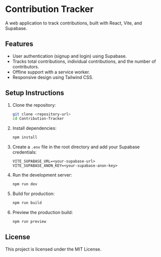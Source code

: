 # Contribution Tracker

A web application to track contributions, built with React, Vite, and Supabase.

## Features

- User authentication (signup and login) using Supabase.
- Tracks total contributions, individual contributions, and the number of contributors.
- Offline support with a service worker.
- Responsive design using Tailwind CSS.

## Setup Instructions

1. Clone the repository:

   ```bash
   git clone <repository-url>
   cd Contribution-Tracker
   ```

2. Install dependencies:

   ```bash
   npm install
   ```

3. Create a `.env` file in the root directory and add your Supabase credentials:

   ```plaintext
   VITE_SUPABASE_URL=<your-supabase-url>
   VITE_SUPABASE_ANON_KEY=<your-supabase-anon-key>
   ```

4. Run the development server:

   ```bash
   npm run dev
   ```

5. Build for production:

   ```bash
   npm run build
   ```

6. Preview the production build:
   ```bash
   npm run preview
   ```

## License

This project is licensed under the MIT License.
